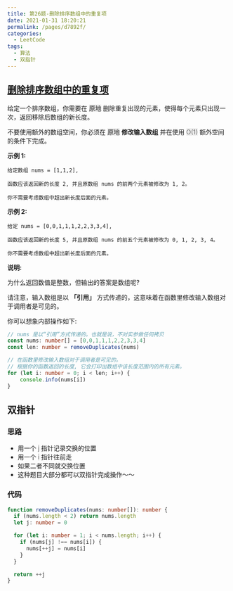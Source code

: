 ```yaml
---
title: 第26题-删除排序数组中的重复项
date: 2021-01-31 18:20:21
permalink: /pages/d7892f/
categories:
  - LeetCode
tags:
  - 算法
  - 双指针
---
```


## [删除排序数组中的重复项](https://leetcode-cn.com/problems/remove-duplicates-from-sorted-array/)

给定一个排序数组，你需要在 <font style="background: #eee; color: #666;">**原地**</font> 删除重复出现的元素，使得每个元素只出现一次，返回移除后数组的新长度。

不要使用额外的数组空间，你必须在 <font style="background: #eee; color: #666;">**原地**</font> **修改输入数组** 并在使用 <font style="background: #eee; color: #666;">O(1)</font> 额外空间的条件下完成。

<!-- more -->

**示例 1:**

```
给定数组 nums = [1,1,2],

函数应该返回新的长度 2, 并且原数组 nums 的前两个元素被修改为 1, 2。

你不需要考虑数组中超出新长度后面的元素。
```

**示例 2:**

```
给定 nums = [0,0,1,1,1,2,2,3,3,4],

函数应该返回新的长度 5, 并且原数组 nums 的前五个元素被修改为 0, 1, 2, 3, 4。

你不需要考虑数组中超出新长度后面的元素。
```

**说明:**

为什么返回数值是整数，但输出的答案是数组呢?

请注意，输入数组是以 **「引用」** 方式传递的，这意味着在函数里修改输入数组对于调用者是可见的。

你可以想象内部操作如下:

```TypeScript
// nums 是以“引用”方式传递的。也就是说，不对实参做任何拷贝
const nums: number[] = [0,0,1,1,1,2,2,3,3,4]
const len: number = removeDuplicates(nums)

// 在函数里修改输入数组对于调用者是可见的。
// 根据你的函数返回的长度, 它会打印出数组中该长度范围内的所有元素。
for (let i: number = 0; i < len; i++) {
    console.info(nums[i])
}
```

## 双指针

### 思路

- 用一个 <font style="background: #eee; color: #666;">j</font> 指针记录交换的位置
- 用一个 <font style="background: #eee; color: #666;">i</font> 指针往前走
- 如果二者不同就交换位置
- 这种题目大部分都可以双指针完成操作～～

### 代码

```TypeScript
function removeDuplicates(nums: number[]): number {
  if (nums.length < 2) return nums.length
  let j: number = 0

  for (let i: number = 1; i < nums.length; i++) {
    if (nums[j] !== nums[i]) {
      nums[++j] = nums[i]
    }
  }

  return ++j
}
```
